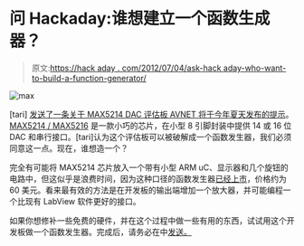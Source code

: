 # 问 Hackaday:谁想建立一个函数生成器？

> 原文:[https://hack aday . com/2012/07/04/ask-hack aday-who-want-to-build-a-function-generator/](https://hackaday.com/2012/07/04/ask-hackaday-who-wants-to-build-a-function-generator/)

![](../Images/fc0108a229c0b3914f8efce292076e98.png "max")

[tari] [发送了一条关于 MAX5214 DAC 评估板 AVNET 将于今年夏天发布的提示](http://www.taricorp.net/2012/max5214-eval-board)。 [MAX5214 / MAX5216](http://www.maxim-ic.com/datasheet/index.mvp/id/7119) 是一款小巧的芯片，在小型 8 引脚封装中提供 14 或 16 位 DAC 和串行接口。[tari]认为这个评估板可以被破解成一个函数发生器，我们必须同意这一点。现在，谁想造一个？

完全有可能将 MAX5214 芯片放入一个带有小型 ARM uC、显示器和几个旋钮的电路中，但这似乎是浪费时间，因为这种口径的函数发生器[已经上市](http://www.youtube.com/watch?v=q9X9Q5E88ZI)，价格约为 60 美元。看来最有效的方法是在开发板的输出端增加一个放大器，并可能编程一个比现有 LabView 软件更好的接口。

如果你想修补一些免费的硬件，并在这个过程中做一些有用的东西，试试用这个开发板做一个函数发生器。完成后，请务必在中[发送。](http://hackaday.com/contact-hack-a-day/)